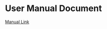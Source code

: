 # User Manual Document

[Manual Link](https://docs.google.com/document/d/1EN4Htk9x8mN9sNZWOxi_445KM4VfC2ySnRkjnctfWdA/)

